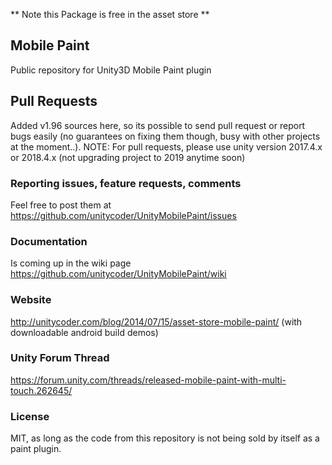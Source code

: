 ** Note this Package is free in the asset store **

## Mobile Paint
Public repository for Unity3D Mobile Paint plugin

## Pull Requests
Added v1.96 sources here, so its possible to send pull request or report bugs easily (no guarantees on fixing them though, busy with other projects at the moment..). NOTE: For pull requests, please use unity version 2017.4.x or 2018.4.x (not upgrading project to 2019 anytime soon)

### Reporting issues, feature requests, comments
Feel free to post them at
https://github.com/unitycoder/UnityMobilePaint/issues

### Documentation
Is coming up in the wiki page
https://github.com/unitycoder/UnityMobilePaint/wiki

### Website
http://unitycoder.com/blog/2014/07/15/asset-store-mobile-paint/
(with downloadable android build demos)

### Unity Forum Thread
https://forum.unity.com/threads/released-mobile-paint-with-multi-touch.262645/

### License
MIT, as long as the code from this repository is not being sold by itself as a paint plugin.
